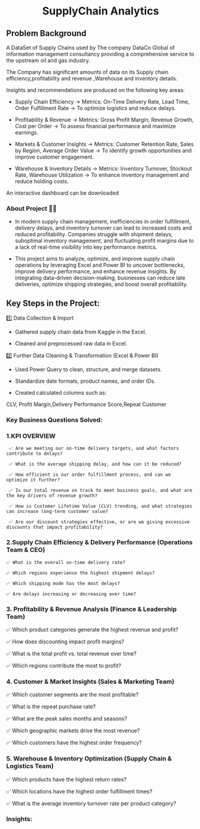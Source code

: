 <h1> <p style="text-align: center";>  <B> SupplyChain Analytics </B> 

 <h2> Problem Background </h2>

 A DataSet of Supply Chains used by The company DataCo Global  of  information management consultancy providing a comprehensive service to the upstream oil and gas industry.

 The Company has significant amounts of data on its Supply chain efficiency,profitability and revenue ,Warehouse and inventory details.
 
Insights and recommendations are produced on the following key areas:

- Supply Chain Efficiency → Metrics: On-Time Delivery Rate, Lead Time, Order Fulfillment Rate → To optimize logistics and reduce delays.
 
- Profitability & Revenue → Metrics: Gross Profit Margin, Revenue Growth, Cost per Order → To assess financial performance and maximize earnings.

- Markets & Customer Insights → Metrics: Customer Retention Rate, Sales by Region, Average Order Value → To identify growth opportunities and improve customer engagement.

- Warehouse & Inventory Details → Metrics: Inventory Turnover, Stockout Rate, Warehouse Utilization → To enhance inventory management and reduce holding costs.

 An interactive dashboard can be downloaded 
### About Project 👨‍💻

- In modern supply chain management, inefficiencies in order fulfillment, delivery delays, and inventory turnover can lead to increased costs and reduced profitability. Companies struggle with shipment delays, suboptimal inventory management, and fluctuating profit margins due to a lack of real-time visibility into key performance metrics.

- This project aims to analyze, optimize, and improve supply chain operations by leveraging Excel and Power BI  to uncover bottlenecks, improve delivery performance, and enhance revenue insights. By integrating data-driven decision-making, businesses can reduce late deliveries, optimize shipping strategies, and boost overall profitability.


## Key Steps in the Project:

1️⃣ Data Collection & Import
  
   - Gathered  supply chain data from Kaggle in the Excel.
  
   - Cleaned and preprocessed raw data in Excel.
  
2️⃣ Further Data Cleaning & Transformation (Excel & Power BI)

  - Used Power Query to clean, structure, and merge datasets.
  
  - Standardize date formats, product names, and order IDs.
  
  - Created calculated columns such as:
  
  CLV, Profit Margin,Delivery Performance Score,Repeat Customer

 ### Key Business Questions Solved:

### 1.KPI OVERVIEW

     ✅ Are we meeting our on-time delivery targets, and what factors contribute to delays?

     ✅ What is the average shipping delay, and how can it be reduced?

     ✅ How efficient is our order fulfillment process, and can we optimize it further?

     ✅ Is our total revenue on track to meet business goals, and what are the key drivers of revenue growth?

     ✅ How is Customer Lifetime Value (CLV) trending, and what strategies can increase long-term customer value?

     ✅ Are our discount strategies effective, or are we giving excessive discounts that impact profitability?

### 2.Supply Chain Efficiency & Delivery Performance (Operations Team & CEO)

    ✅ What is the overall on-time delivery rate? 

    ✅ Which regions experience the highest shipment delays?

    ✅ Which shipping mode has the most delays? 

    ✅ Are delays increasing or decreasing over time? 



###  3. Profitability & Revenue Analysis (Finance & Leadership Team)

   ✅ Which product categories generate the highest revenue and profit?

   ✅ How does discounting impact profit margins?

   ✅ What is the total profit vs. total revenue over time?

   ✅ Which regions contribute the most to profit?


### 4. Customer & Market Insights (Sales & Marketing Team)

  ✅ Which customer segments are the most profitable? 

  ✅ What is the repeat purchase rate? 

  ✅ What are the peak sales months and seasons?

  ✅ Which geographic markets drive the most revenue?

  ✅ Which customers have the highest order frequency? 

### 5. Warehouse & Inventory Optimization (Supply Chain & Logistics Team)

  ✅ Which products have the highest return rates? 
 
  ✅ Which locations have the highest order fulfillment times? 

  ✅ What is the average inventory turnover rate per product category? 

###  Insights:




